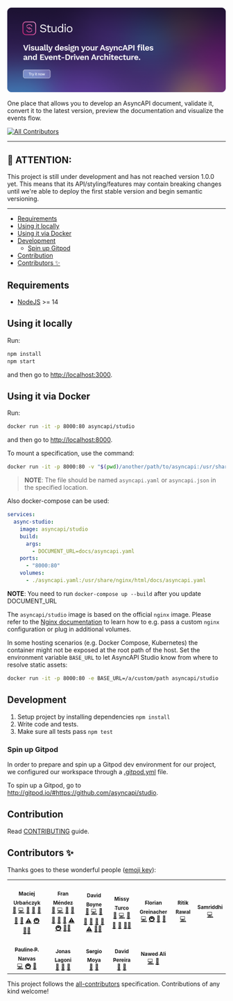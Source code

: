 [![AsyncAPI Studio](./assets/logo.png)](https://studio.asyncapi.com)

One place that allows you to develop an AsyncAPI document, validate it, convert it to the latest version, preview the documentation and visualize the events flow.

<!-- ALL-CONTRIBUTORS-BADGE:START - Do not remove or modify this section -->
[![All Contributors](https://img.shields.io/badge/all_contributors-12-orange.svg?style=flat-square)](#contributors-)
<!-- ALL-CONTRIBUTORS-BADGE:END -->

---

## :loudspeaker: ATTENTION:

This project is still under development and has not reached version 1.0.0 yet. This means that its API/styling/features may contain breaking changes until we're able to deploy the first stable version and begin semantic versioning.

---

<!-- toc is generated with GitHub Actions do not remove toc markers -->

<!-- toc -->

- [Requirements](#requirements)
- [Using it locally](#using-it-locally)
- [Using it via Docker](#using-it-via-docker)
- [Development](#development)
  * [Spin up Gitpod](#spin-up-gitpod)
- [Contribution](#contribution)
- [Contributors ✨](#contributors-%E2%9C%A8)

<!-- tocstop -->

## Requirements

- [NodeJS](https://nodejs.org/en/) >= 14

## Using it locally

Run:

```bash
npm install
npm start
```

and then go to [http://localhost:3000](http://localhost:3000).

## Using it via Docker

Run:

```bash
docker run -it -p 8000:80 asyncapi/studio
```

and then go to [http://localhost:8000](http://localhost:8000).

To mount a specification, use the command:

```bash
docker run -it -p 8000:80 -v "$(pwd)/another/path/to/asyncapi:/usr/share/nginx/html/docs/asyncapi" asyncapi/studio
```

> **NOTE**: The file should be named `asyncapi.yaml` or `asyncapi.json` in the specified location.

Also docker-compose can be used:

```yaml
services:
  async-studio:
    image: asyncapi/studio
    build:
      args:
        - DOCUMENT_URL=docs/asyncapi.yaml
    ports:
      - "8000:80"
    volumes:
      - ./asyncapi.yaml:/usr/share/nginx/html/docs/asyncapi.yaml
```

**NOTE**: You need to run `docker-compose up --build` after you update DOCUMENT\_URL

The `asyncapi/studio` image is based on the official `nginx` image.
Please refer to the [Nginx documentation](https://registry.hub.docker.com/_/nginx/) to learn how to e.g. pass a custom `nginx` configuration or plug in additional volumes.

In some hosting scenarios (e.g. Docker Compose, Kubernetes) the container might not be exposed at the root path of the host.
Set the environment variable `BASE_URL` to let AsyncAPI Studio know from where to resolve static assets:

```bash
docker run -it -p 8000:80 -e BASE_URL=/a/custom/path asyncapi/studio
```

## Development

1. Setup project by installing dependencies `npm install`
2. Write code and tests.
3. Make sure all tests pass `npm test`

### Spin up Gitpod 
In order to prepare and spin up a Gitpod dev environment for our project, we configured our workspace through a [.gitpod.yml](/.gitpod.yml) file.

To spin up a Gitpod, go to http://gitpod.io/#https://github.com/asyncapi/studio.

## Contribution

Read [CONTRIBUTING](https://github.com/asyncapi/.github/blob/master/CONTRIBUTING.md) guide.

## Contributors ✨

Thanks goes to these wonderful people ([emoji key](https://allcontributors.org/docs/en/emoji-key)):

<!-- ALL-CONTRIBUTORS-LIST:START - Do not remove or modify this section -->
<!-- prettier-ignore-start -->
<!-- markdownlint-disable -->
<table>
  <tr>
    <td align="center"><a href="https://github.com/magicmatatjahu"><img src="https://avatars.githubusercontent.com/u/20404945?v=4?s=100" width="100px;" alt=""/><br /><sub><b>Maciej Urbańczyk</b></sub></a><br /><a href="#maintenance-magicmatatjahu" title="Maintenance">🚧</a> <a href="https://github.com/asyncapi/studio/commits?author=magicmatatjahu" title="Code">💻</a> <a href="https://github.com/asyncapi/studio/commits?author=magicmatatjahu" title="Documentation">📖</a> <a href="https://github.com/asyncapi/studio/issues?q=author%3Amagicmatatjahu" title="Bug reports">🐛</a> <a href="#ideas-magicmatatjahu" title="Ideas, Planning, & Feedback">🤔</a> <a href="https://github.com/asyncapi/studio/pulls?q=is%3Apr+reviewed-by%3Amagicmatatjahu" title="Reviewed Pull Requests">👀</a> <a href="#design-magicmatatjahu" title="Design">🎨</a> <a href="https://github.com/asyncapi/studio/commits?author=magicmatatjahu" title="Tests">⚠️</a> <a href="#infra-magicmatatjahu" title="Infrastructure (Hosting, Build-Tools, etc)">🚇</a> <a href="#mentoring-magicmatatjahu" title="Mentoring">🧑‍🏫</a></td>
    <td align="center"><a href="http://www.fmvilas.com/"><img src="https://avatars.githubusercontent.com/u/242119?v=4?s=100" width="100px;" alt=""/><br /><sub><b>Fran Méndez</b></sub></a><br /><a href="#maintenance-fmvilas" title="Maintenance">🚧</a> <a href="https://github.com/asyncapi/studio/commits?author=fmvilas" title="Code">💻</a> <a href="https://github.com/asyncapi/studio/commits?author=fmvilas" title="Documentation">📖</a> <a href="https://github.com/asyncapi/studio/issues?q=author%3Afmvilas" title="Bug reports">🐛</a> <a href="#ideas-fmvilas" title="Ideas, Planning, & Feedback">🤔</a> <a href="https://github.com/asyncapi/studio/pulls?q=is%3Apr+reviewed-by%3Afmvilas" title="Reviewed Pull Requests">👀</a> <a href="#design-fmvilas" title="Design">🎨</a> <a href="https://github.com/asyncapi/studio/commits?author=fmvilas" title="Tests">⚠️</a> <a href="#infra-fmvilas" title="Infrastructure (Hosting, Build-Tools, etc)">🚇</a> <a href="#mentoring-fmvilas" title="Mentoring">🧑‍🏫</a></td>
    <td align="center"><a href="https://boyney.io/"><img src="https://avatars.githubusercontent.com/u/3268013?v=4?s=100" width="100px;" alt=""/><br /><sub><b>David Boyne</b></sub></a><br /><a href="#maintenance-boyney123" title="Maintenance">🚧</a> <a href="https://github.com/asyncapi/studio/commits?author=boyney123" title="Code">💻</a> <a href="https://github.com/asyncapi/studio/commits?author=boyney123" title="Documentation">📖</a> <a href="https://github.com/asyncapi/studio/issues?q=author%3Aboyney123" title="Bug reports">🐛</a> <a href="#ideas-boyney123" title="Ideas, Planning, & Feedback">🤔</a> <a href="https://github.com/asyncapi/studio/pulls?q=is%3Apr+reviewed-by%3Aboyney123" title="Reviewed Pull Requests">👀</a> <a href="#design-boyney123" title="Design">🎨</a> <a href="https://github.com/asyncapi/studio/commits?author=boyney123" title="Tests">⚠️</a> <a href="#mentoring-boyney123" title="Mentoring">🧑‍🏫</a></td>
    <td align="center"><a href="https://missyturco.com/"><img src="https://avatars.githubusercontent.com/u/60163079?v=4?s=100" width="100px;" alt=""/><br /><sub><b>Missy Turco</b></sub></a><br /><a href="#maintenance-mcturco" title="Maintenance">🚧</a> <a href="https://github.com/asyncapi/studio/commits?author=mcturco" title="Code">💻</a> <a href="#ideas-mcturco" title="Ideas, Planning, & Feedback">🤔</a> <a href="https://github.com/asyncapi/studio/pulls?q=is%3Apr+reviewed-by%3Amcturco" title="Reviewed Pull Requests">👀</a> <a href="#design-mcturco" title="Design">🎨</a> <a href="#mentoring-mcturco" title="Mentoring">🧑‍🏫</a></td>
    <td align="center"><a href="https://florian.greinacher.de/"><img src="https://avatars.githubusercontent.com/u/1540469?v=4?s=100" width="100px;" alt=""/><br /><sub><b>Florian Greinacher</b></sub></a><br /><a href="https://github.com/asyncapi/studio/commits?author=fgreinacher" title="Code">💻</a> <a href="#infra-fgreinacher" title="Infrastructure (Hosting, Build-Tools, etc)">🚇</a> <a href="https://github.com/asyncapi/studio/issues?q=author%3Afgreinacher" title="Bug reports">🐛</a> <a href="https://github.com/asyncapi/studio/commits?author=fgreinacher" title="Documentation">📖</a></td>
    <td align="center"><a href="https://ritik307.github.io/portfolio/"><img src="https://avatars.githubusercontent.com/u/22374829?v=4?s=100" width="100px;" alt=""/><br /><sub><b>Ritik Rawal</b></sub></a><br /><a href="https://github.com/asyncapi/studio/commits?author=ritik307" title="Code">💻</a></td>
    <td align="center"><a href="https://samridhi-98.github.io/Portfolio"><img src="https://avatars.githubusercontent.com/u/54466041?v=4?s=100" width="100px;" alt=""/><br /><sub><b>Samriddhi</b></sub></a><br /><a href="https://github.com/asyncapi/studio/commits?author=Samridhi-98" title="Code">💻</a></td>
  </tr>
  <tr>
    <td align="center"><a href="https://paulinenarvas.com/"><img src="https://avatars.githubusercontent.com/u/17087373?v=4?s=100" width="100px;" alt=""/><br /><sub><b>Pauline P. Narvas</b></sub></a><br /><a href="https://github.com/asyncapi/studio/commits?author=pawlean" title="Code">💻</a> <a href="#infra-pawlean" title="Infrastructure (Hosting, Build-Tools, etc)">🚇</a> <a href="https://github.com/asyncapi/studio/commits?author=pawlean" title="Documentation">📖</a></td>
    <td align="center"><a href="https://linkedin.com/in/jonaslagoni/"><img src="https://avatars.githubusercontent.com/u/13396189?v=4?s=100" width="100px;" alt=""/><br /><sub><b>Jonas Lagoni</b></sub></a><br /><a href="#ideas-jonaslagoni" title="Ideas, Planning, & Feedback">🤔</a> <a href="#question-jonaslagoni" title="Answering Questions">💬</a> <a href="https://github.com/asyncapi/studio/pulls?q=is%3Apr+reviewed-by%3Ajonaslagoni" title="Reviewed Pull Requests">👀</a></td>
    <td align="center"><a href="https://github.com/smoya"><img src="https://avatars.githubusercontent.com/u/1083296?v=4?s=100" width="100px;" alt=""/><br /><sub><b>Sergio Moya</b></sub></a><br /><a href="#ideas-smoya" title="Ideas, Planning, & Feedback">🤔</a> <a href="#question-smoya" title="Answering Questions">💬</a></td>
    <td align="center"><a href="https://bolt04.github.io/react-ultimate-resume/"><img src="https://avatars.githubusercontent.com/u/18630253?v=4?s=100" width="100px;" alt=""/><br /><sub><b>David Pereira</b></sub></a><br /><a href="#ideas-BOLT04" title="Ideas, Planning, & Feedback">🤔</a> <a href="#question-BOLT04" title="Answering Questions">💬</a></td>
    <td align="center"><a href="https://nawedali.tech"><img src="https://avatars.githubusercontent.com/u/83456083?v=4?s=100" width="100px;" alt=""/><br /><sub><b>Nawed Ali</b></sub></a><br /><a href="https://github.com/asyncapi/studio/commits?author=nawed2611" title="Code">💻</a> <a href="https://github.com/asyncapi/studio/issues?q=author%3Anawed2611" title="Bug reports">🐛</a></td>
  </tr>
</table>

<!-- markdownlint-restore -->
<!-- prettier-ignore-end -->

<!-- ALL-CONTRIBUTORS-LIST:END -->

This project follows the [all-contributors](https://github.com/all-contributors/all-contributors) specification. Contributions of any kind welcome!